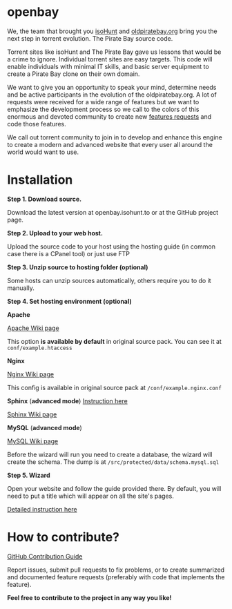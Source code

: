 # openbay

We, the team that brought you [isoHunt](https://isohunt.to) and [oldpiratebay.org](http://oldpiratebay.org) bring you the next step in torrent evolution. The Pirate Bay source code.

Torrent sites like isoHunt and The Pirate Bay gave us lessons that would be a crime to ignore. Individual torrent sites are easy targets. This code will enable individuals with minimal IT skills, and basic server equipment to create a Pirate Bay clone on their own domain.

We want to give you an opportunity to speak your mind, determine needs and be active participants in the evolution of the oldpiratebay.org. A lot of requests were received for a wide range of features but we want to emphasize the development process so we call to the colors of this enormous and devoted community to create new [features requests](https://openbay.uservoice.com/forums/279139-ideas) and code those features.

We call out torrent community to join in to develop and enhance this engine to create a modern and advanced website that every user all around the world would want to use.


# Installation

**Step 1. Download source.**

Download the latest version at openbay.isohunt.to or at the GitHub project page.

**Step 2. Upload to your web host.**

Upload the source code to your host using the hosting guide
(in common case there is a CPanel tool) or just use FTP

**Step 3. Unzip source to hosting folder (optional)**

Some hosts can unzip sources automatically, others require you to do it
manually.

**Step 4. Set hosting environment (optional)**

**Apache**

[Apache Wiki page](http://en.wikipedia.org/wiki/Apache_HTTP_Server)

This option **is available by default** in original source pack. You can see it
at `conf/example.htaccess`

**Nginx**

[Nginx Wiki page](http://en.wikipedia.org/wiki/Nginx)

This config is available in original source pack at `/conf/example.nginx.conf`

**Sphinx** (**advanced mode**)
[Instruction here](https://github.com/isohuntto/openbay/wiki/sphinx)

[Sphinx Wiki page](http://sphinx-doc.org/)

**MySQL** (**advanced mode**)

[MySQL Wiki page](http://en.wikipedia.org/wiki/MySQL)

Before the wizard will run you need to create a database, the wizard will create
the schema. The dump is at `/src/protected/data/schema.mysql.sql`

**Step 5. Wizard**

Open your website and follow the guide provided there. By default, you will need
to put a title which will appear on all the site's pages.

[Detailed instruction here](https://github.com/isohuntto/openbay/wiki/shared-hosting-guide)

# How to contribute?

[GitHub Contribution Guide](https://guides.github.com/activities/contributing-to-open-source/)

Report issues, submit pull requests to fix problems, or to create summarized and
documented feature requests (preferably with code that implements the
feature).

**Feel free to contribute to the project in any way you like!**
